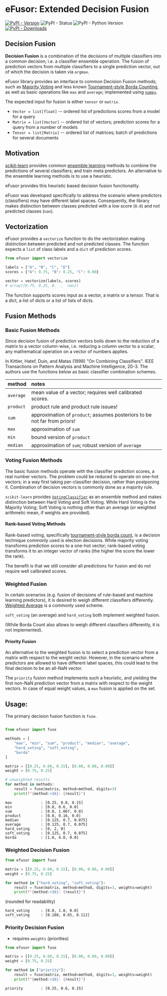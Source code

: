 # eFusor: Extended Decision Fusion

[![PyPI - Version](https://img.shields.io/pypi/v/efusor)](https://pypi.org/project/efusor/)
![PyPI - Status](https://img.shields.io/pypi/status/efusor)
![PyPI - Python Version](https://img.shields.io/pypi/pyversions/efusor)
[![PyPI - Downloads](https://img.shields.io/pypi/dm/efusor)](https://pypistats.org/packages/efusor/)

## Decision Fusion

__Decision Fusion__ is a combination of the decisions of multiple classifiers into a common decision;
i.e. a classifier ensemble operation.
The fusion of prediction vectors from multiple classifiers to a single prediction vector, 
out of which the decision is taken via `argmax`.

eFusor library provides an interface to common Decision Fusion methods;
such as [Majority Voting](https://en.wikipedia.org/wiki/Majority_rule) and 
less known [Tournament-style Borda Counting](https://en.wikipedia.org/wiki/Borda_count), 
as well as basic operations like `max` and `average`; 
implemented using [`numpy`](https://numpy.org).

The expected input for fusion is either `tensor` or `matrix`.  

- `Vector = list[float]` -- ordered list of predictions scores from a model for a query
- `Matrix = list[Vector]` -- ordered list of vectors; prediction scores for a query from a number of models
- `Tensor = list[Matrix]` -- ordered list of matrices; batch of predictions for several documents

## Motivation

[scikit-learn](https://scikit-learn.org/stable/modules/ensemble.html) 
provides common [ensemble learning](https://en.wikipedia.org/wiki/Ensemble_learning) 
methods to combine the predictions of several classifiers;
and train meta predictors. 
An alternative to the ensemble learning methods is to use a heuristic.

eFusor provides this heuristic based decision fusion functionality.

eFusor was developed specifically to address the scenario 
where predictors (classifiers) may have different label spaces. 
Consequently, the library makes distinction between classes predicted with a low score (`0.0`)
and not predicted classes (`nan`).

## Vectorization

eFusor provides a `vectorize` function to do the vectorization 
making distinction between predicted and not predicted classes.
The function expects a `list` of class labels 
and a `dict` of prediction scores.

```python
from efusor import vectorize

labels = ["A", "B", "C", "D"]
scores = {"A": 0.75, "B": 0.25, "C": 0.00}

vector = vectorize(labels, scores)
# array([0.75, 0.25, 0.  ,  nan])
```

The function supports scores input as a vector, a matrix or a tensor.
That is a dict, a list of dicts or a list of lists of dicts.

## Fusion Methods

### Basic Fusion Methods

Since decision fusion of prediction vectors boils down to 
the reduction of a matrix to a vector column-wise, 
i.e. reducing a column vector to a scalar; 
any mathematical operation on a vector of numbers applies.

In Kittler, Hatef, Duin, and Matas (1998) "On Combining Classifiers". 
IEEE Transactions on Pattern Analysis and Machine Intelligence, 20-3. 
The authors use the functions below as basic classifier combination schemes.


| method    | notes                                                                     |
|:----------|:--------------------------------------------------------------------------|
| `average` | mean value of a vector; requires well calibrated scores.                  |
| `product` | product rule and product rule issues!                                     |
| `sum`     | approximation of `product`; assumes posteriors to be not far from priors! |
| `max`     | approximation of `sum`                                                    |
| `min`     | bound version of `product`                                                |
| `median`  | approximation of `sum`; robust version of `average`                       |


### Voting Fusion Methods

The basic fusion methods operate with the classifier prediction scores, a real number vectors.
The problem could be reduced to operate on one-hot vectors;
in a way first taking per-classifier decision, rather than postponing it.
Combination of decision vectors is commonly done as a majority rule. 

`scikit-learn` provides [`VotingClassifier`](https://scikit-learn.org/stable/modules/ensemble.html#voting-classifier) 
as an ensemble method and makes distinction between Hard Voting and Soft Voting.
While Hard Voting is the Majority Voting;
Soft Voting is nothing other than an average
(or weighted arithmetic mean, if weights are provided).

#### Rank-based Voting Methods

Rank-based voting, specifically [tournament-style borda count](https://en.wikipedia.org/wiki/Borda_count), 
is a decision technique commonly used is election decisions. 
While majority voting transforms prediction scores to a one-hot vector;
rank-based voting transforms it to an integer vector of ranks 
(the higher the score the lower the rank).

The benefit is that we still consider all predictions for fusion and 
do not require well calibrated scores.

### Weighted Fusion
In certain scenarios (e.g. fusion of decisions of rule-based and machine learning predictors),
it is desired to weigh different classifiers differently. 
[Weighted Average](https://en.wikipedia.org/wiki/Weighted_arithmetic_mean) is a commonly used scheme.

`soft_voting` (an average) and `hard_voting` both implement weighted fusion.

(While Borda Count also allows to weigh different classifiers differently, it is not implemented).

#### Priority Fusion

An alternative to the weighted fusion is to select a prediction vector from a matrix
with respect to the weight vector.
However, in the scenario where predictors are allowed to have different label spaces,
this could lead to the final decision to be an all-NaN vector.

The `priority` fusion method implements such a heuristic,
and yielding the first non-NaN prediction vector from a matrix with respect to the weight vectors.
In case of equal weight values, a `max` fusion is applied on the set.


## Usage:

The primary decision fusion function is `fuse`. 

```python

from efusor import fuse

methods = [
    "max", "min", "sum", "product", "median", "average", 
    "hard_voting", "soft_voting", 
    "borda"
]

matrix = [[0.25, 0.60, 0.15], [0.00, 0.80, 0.00]]
weight = [0.75, 0.25] 

# unweighted results
for method in methods:
    result = fuse(matrix, method=method, digits=3)
    print(f"{method:<16}: {result}")
```

```text
max             : [0.25, 0.8, 0.15]
min             : [0.0, 0.6, 0.0]
sum             : [0.0, 1.067, 0.0]
product         : [0.0, 0.16, 0.0]
median          : [0.125, 0.7, 0.075]
average         : [0.125, 0.7, 0.075]
hard_voting     : [0, 2, 0]
soft_voting     : [0.125, 0.7, 0.075]
borda           : [1.0, 4.0, 0.0]
```

### Weighted Decision Fusion

```python
from efusor import fuse

matrix = [[0.25, 0.60, 0.15], [0.00, 0.80, 0.00]]
weight = [0.75, 0.25] 

for method in ["hard_voting", "soft_voting"]:
    result = fuse(matrix, method=method, digits=3, weights=weight)
    print(f"{method:<16}: {result}")
```

(rounded for readability)

```text
hard_voting     : [0.0, 1.0, 0.0]
soft_voting     : [0.188, 0.65, 0.112]
```


### Priority Decision Fusion

- requires `weights` (priorities)

```python
from efusor import fuse

matrix = [[0.25, 0.60, 0.15], [0.00, 0.80, 0.00]]
weight = [0.75, 0.25] 

for method in ["priority"]:
    result = fuse(matrix, method=method, digits=3, weights=weight)
    print(f"{method:<16}: {result}")
```

```text
priority        : [0.25, 0.6, 0.15]
```
